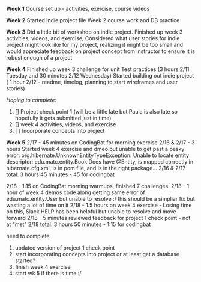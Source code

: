 **Week 1**
Course set up - activities, exercise, course videos 

**Week 2**
Started indie project file
Week 2 course work and DB practice

**Week 3**
Did a little bit of workshop on indie project. 
Finished up week 3 activities, videos, and exercise,
Considered what user stories for indie project might look like for my project, realizing it might be too small and would appreciate feedback on project concept from instructor to ensure it is robust enough of a project

**Week 4**
Finished up week 3 challenge for unit Test practices (3 hours 2/11 Tuesday and 30 minutes 2/12 Wednesday)
Started building out indie project ( 1 hour 2/12 - readme, timelog, planning to start wireframes and user stories)

_Hoping to complete:_ 
1. [\] Project check point 1 (will be a little late but Paula is also late so hopefully it gets submitted just in time)
2. [\] week 4 activities, videos, and exercise
3. [ ] Incorporate concepts into project 

**Week 5**
2/17 - 45 minutes on CodingBat for morning exercise
2/16 & 2/17 - 3 hours Started week 4 exercise and dmeo but unable to get past a pesky error: 
    org.hibernate.UnknownEntityTypeException: Unable to locate entity descriptor: edu.matc.entity.Book
Does have @Entity, is mapped correctly in hibernate.cfg.xml, is in pom file, and is in the right package... 
2/16 & 2/17 total: 3 hours 45 minutes - 45 for codingbat

2/18 - 1:15 on CodingBat morning warmups, finished 7 challenges. 
2/18 - 1 hour of week 4 demos code along getting same error of edu.matc.entity.User but unable to resolve :/ this should be a simpliar fix but wasting a lot of time on it
2/18 - 1.5 hours on week 4 exercise - Losing time on this, Slack HELP has been helpful but unable to resolve and move forward
2/18 - 5 minutes reviewed feedback for project 1 check point - not at "met"
2/18 total: 3 hours 50 minutes - 1:15 for codingbat

need to complete
1. updated version of project 1 check point 
2. start incorporating concepts into project or at least get a database started?
3. finish week 4 exercise 
4. start wk 5 if there is time :/